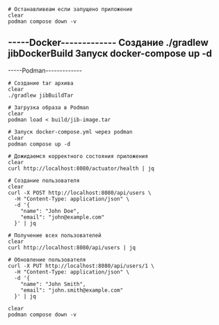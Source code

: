 
```shell
# Останавливеам если запущено приложение
clear
podman compose down -v
```

-----Docker-------------
Создание
./gradlew jibDockerBuild
Запуск
docker-compose up -d
-----------------------

-----Podman-------------
```shell
# Создание tar архива
clear
./gradlew jibBuildTar
```

```shell
# Загрузка образа в Podman
clear
podman load < build/jib-image.tar
```

```shell
# Запуск docker-compose.yml через podman
clear
podman compose up -d
```

```shell
# Дожидаемся корректного состояния приложения
clear
curl http://localhost:8080/actuator/health | jq
```

```shell
# Создание пользователя
clear
curl -X POST http://localhost:8080/api/users \
  -H "Content-Type: application/json" \
  -d '{
    "name": "John Doe",
    "email": "john@example.com"
  }' | jq
```

```shell
# Получение всех пользователей
clear
curl http://localhost:8080/api/users | jq
```

```shell
# Обновление пользователя
curl -X PUT http://localhost:8080/api/users/1 \
  -H "Content-Type: application/json" \
  -d '{
    "name": "John Smith",
    "email": "john.smith@example.com"
  }' | jq
```

```shell
clear
podman compose down -v
```